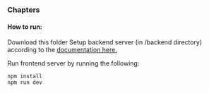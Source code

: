 ### Chapters

#### How to run:

Download this folder
Setup backend server (in /backend directory) according to the [documentation here.](https://gitea.hatless-studios.co.uk/Hatless/Frontend_Training/src/branch/main/backend/README.md)

Run frontend server by running the following:
```
npm install
npm run dev
```
